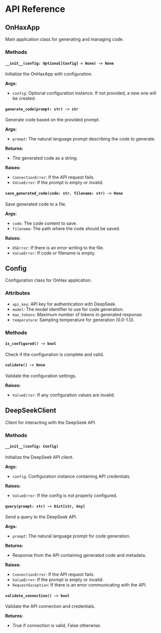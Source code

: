 # API Reference

## OnHaxApp

Main application class for generating and managing code.

### Methods

#### `__init__(config: Optional[Config] = None) -> None`

Initialize the OnHaxApp with configuration.

**Args:**
- `config`: Optional configuration instance. If not provided, a new one will be created.

#### `generate_code(prompt: str) -> str`

Generate code based on the provided prompt.

**Args:**
- `prompt`: The natural language prompt describing the code to generate.

**Returns:**
- The generated code as a string.

**Raises:**
- `ConnectionError`: If the API request fails.
- `ValueError`: If the prompt is empty or invalid.

#### `save_generated_code(code: str, filename: str) -> None`

Save generated code to a file.

**Args:**
- `code`: The code content to save.
- `filename`: The path where the code should be saved.

**Raises:**
- `OSError`: If there is an error writing to the file.
- `ValueError`: If code or filename is empty.

## Config

Configuration class for OnHax application.

### Attributes

- `api_key`: API key for authentication with DeepSeek.
- `model`: The model identifier to use for code generation.
- `max_tokens`: Maximum number of tokens in generated response.
- `temperature`: Sampling temperature for generation (0.0-1.0).

### Methods

#### `is_configured() -> bool`

Check if the configuration is complete and valid.

#### `validate() -> None`

Validate the configuration settings.

**Raises:**
- `ValueError`: If any configuration values are invalid.

## DeepSeekClient

Client for interacting with the DeepSeek API.

### Methods

#### `__init__(config: Config)`

Initialize the DeepSeek API client.

**Args:**
- `config`: Configuration instance containing API credentials.

**Raises:**
- `ValueError`: If the config is not properly configured.

#### `query(prompt: str) -> Dict[str, Any]`

Send a query to the DeepSeek API.

**Args:**
- `prompt`: The natural language prompt for code generation.

**Returns:**
- Response from the API containing generated code and metadata.

**Raises:**
- `ConnectionError`: If the API request fails.
- `ValueError`: If the prompt is empty or invalid.
- `RequestException`: If there is an error communicating with the API.

#### `validate_connection() -> bool`

Validate the API connection and credentials.

**Returns:**
- True if connection is valid, False otherwise.